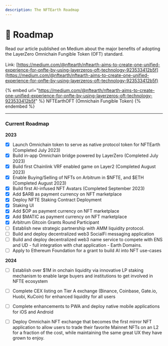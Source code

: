 ```yaml
---
description: The NFTEarth Roadmap
---
```


# 🎯 Roadmap

Read our article published on Medium about the major benefits of adopting the LayerZero Omnichain Fungible Token (OFT) standard. \
\
Link: [https://medium.com/@nftearth/nftearth-aims-to-create-one-unified-experience-for-onfte-by-using-layerzeros-oft-technology-923533412b5f](https://medium.com/@nftearth/nftearth-aims-to-create-one-unified-experience-for-onfte-by-using-layerzeros-oft-technology-923533412b5f)

{% embed url="https://medium.com/@nftearth/nftearth-aims-to-create-one-unified-experience-for-onfte-by-using-layerzeros-oft-technology-923533412b5f" %}
NFTEarthOFT (Omnichain Fungible Token)
{% endembed %}

***

### Current Roadmap



**2023**

* [x] Launch Omnichain token to serve as native protocol token for NFTEarth (Completed July 2023)
* [x] Build in-app Omnichain bridge powered by LayerZero (Completed July 2023)
* [x] Build first Chainlink VRF enabled game on Layer2 (Completed August 2023)
* [x] Enable Buying/Selling of NFTs on Arbitrum in $NFTE, and $ETH (Completed August 2023)
* [x] Build first AI-infused NFT Avatars (Completed September 2023)
* [x] Add $ARB as payment currency on NFT marketplace
* [x] Deploy NFTE Staking Contract Deployment
* [x] Staking UI
* [x] Add $OP as payment currency on NFT marketplace
* [x] Add $MATIC as payment currency on NFT marketplace
* [x] Arbitrum Gitcoin Grants Round Participant
* [ ] Establish new strategic partnership with AMM liquidity protocol.
* [ ] Build and deploy decentralized web3 SocialFi messaging application
* [ ] Build and deploy decentralized web3 name service to compete with ENS and UD - full integration with chat application - Earth Domains.
* [ ] Apply to Ethereum Foundation for a grant to build AI into NFT use-cases

**2024**

* [ ] Establish over $1M in onchain liquidity via innovative LP staking mechanism to enable large buyers and institutions to get involved in NFTE ecosystem
* [ ] Complete CEX listing on Tier A exchange (Binance, Coinbase, Gate.io, Huobi, KuCoin) for enhanced liquidity for all users
* [ ] Complete enhancements to PWA and deploy native mobile applications for iOS and Android
* [ ] Deploy Omnichain NFT exchange that becomes the first mirror NFT application to allow users to trade their favorite Mainnet NFTs on an L2 for a fraction of the cost, while maintaining the same great UX they have grown to enjoy.&#x20;

